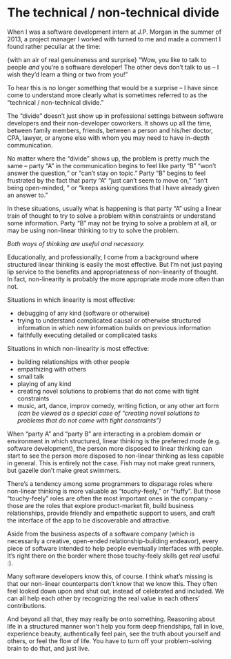 # The technical / non-technical divide

When I was a software development intern at J.P. Morgan in the summer of 2013, a project manager I worked with turned to me and made a comment I found rather peculiar at the time:

{with an air of real genuineness and surprise} “Wow, you like to talk to people _and_ you’re a software developer! The other devs don’t talk to us – I wish they’d learn a thing or two from you!”

To hear this is no longer something that would be a surprise – I have since come to understand more clearly what is sometimes referred to as the “technical / non-technical divide.”

The “divide” doesn’t just show up in professional settings between software developers and their non-developer coworkers. It shows up all the time, between family members, friends, between a person and his/her doctor, CPA, lawyer, or anyone else with whom you may need to have in-depth communication.

No matter where the “divide” shows up, the problem is pretty much the same – party “A” in the communication begins to feel like party “B”  “won’t answer the question,“ or “can’t stay on topic.” Party “B” begins to feel frustrated by the fact that party “A” “just can’t seem to move on,” “isn’t being open-minded, ” or “keeps asking questions that I have already given an answer to.”  

In these situations, usually what is happening is that party “A” using a linear train of thought to try to solve a problem within constraints or understand some information. Party “B” may not be trying to solve a problem at all, or may be using non-linear thinking to try to solve the problem.

_Both ways of thinking are useful and necessary._

Educationally, and professionally, I come from a background where structured linear thinking is easily the most effective. But I’m not just paying lip service to the benefits and appropriateness of non-linearity of thought. In fact, non-linearity is probably the more appropriate mode more often than not.

Situations in which linearity is most effective:


-	debugging of any kind (software or otherwise)
-	trying to understand complicated causal or otherwise structured information in which new information builds on previous information
-	faithfully executing detailed or complicated tasks

Situations in which non-linearity is most effective:


-	building relationships with other people
-	empathizing with others
-	small talk
-	playing of any kind
-	creating novel solutions to problems that do not come with tight constraints
-	music, art, dance, improv comedy, writing fiction, or any other art form _(can be viewed as a special case of “creating novel solutions to problems that do not come with tight constraints”)_

When “party A” and “party B” are interacting in a problem domain or environment in which structured, linear thinking is the preferred mode (e.g. software development), the person more disposed to linear thinking can start to see the person more disposed to non-linear thinking as less capable in general. This is entirely not the case. Fish may not make great runners, but gazelle don’t make great swimmers.

There’s a tendency among some programmers to disparage roles where non-linear thinking is more valuable as “touchy-feely,” or “fluffy”. But those “touchy-feely” roles are often the most important ones in the company - those are the roles that explore product-market fit, build business relationships, provide friendly and empathetic support to users, and craft the interface of the app to be discoverable and attractive.

Aside from the business aspects of a software company (which is necessarily a creative, open-ended relationship-building endeavor), every piece of software intended to help people eventually interfaces with people. It’s right there on the border where those touchy-feely skills get _real_ useful :).

Many software developers know this, of course. I think what’s missing is that our non-linear counterparts don’t know that we know this. They often feel looked down upon and shut out, instead of celebrated and included. We can all help each other by recognizing the real value in each others’ contributions.

And beyond all that, they may really be onto something. Reasoning about life in a structured manner won't help you form deep friendships, fall in love, experience beauty, authentically feel pain, see the truth about yourself and others, or feel the flow of life. You have to turn off your problem-solving brain to do that, and just live.
